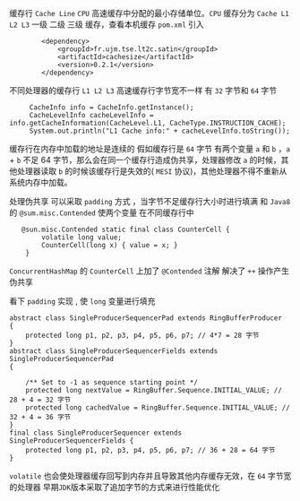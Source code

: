 缓存行 `Cache Line`  `CPU` 高速缓存中分配的最小存储单位。`CPU` 缓存分为 `Cache L1 L2 L3` 一级 二级 三级 缓存，查看本机缓存
`pom.xml` 引入
```
        <dependency>
            <groupId>fr.ujm.tse.lt2c.satin</groupId>
            <artifactId>cachesize</artifactId>
            <version>0.2.1</version>
        </dependency>
```
不同处理器的缓存行 `L1 L2 L3` 高速缓存行字节宽不一样 有 `32` 字节和 `64` 字节
```
     CacheInfo info = CacheInfo.getInstance();
     CacheLevelInfo cacheLevelInfo = info.getCacheInformation(CacheLevel.L1, CacheType.INSTRUCTION_CACHE);
     System.out.println("L1 Cache info:" + cacheLevelInfo.toString());
```
缓存行在内存中加载的地址是连续的 假如缓存行是 `64` 字节 有两个变量 `a` 和 `b` ，`a` + `b` 不足 64 字节，那么会在同一个缓存行造成伪共享，处理器修改 `a` 的时候，其他处理器读取 `b` 的时候该缓存行是失效的( `MESI` 协议)，其他处理器不得不重新从系统内存中加载。

处理伪共享 可以采取 `padding` 方式 ，当字节不足缓存行大小时进行填满  和 `Java8` 的 `@sum.misc.Contended` 使两个变量 在不同缓存行中

```
   @sun.misc.Contended static final class CounterCell {
        volatile long value;
        CounterCell(long x) { value = x; }
    }
```
`ConcurrentHashMap` 的 `CounterCell` 上加了 `@Contended` 注解  解决了 `++` 操作产生伪共享

看下 `padding` 实现 , 使 `long` 变量进行填充

```
abstract class SingleProducerSequencerPad extends RingBufferProducer
{
	protected long p1, p2, p3, p4, p5, p6, p7; // 4*7 = 28 字节
}
abstract class SingleProducerSequencerFields extends SingleProducerSequencerPad
{

	/** Set to -1 as sequence starting point */
	protected long nextValue = RingBuffer.Sequence.INITIAL_VALUE; // 28 + 4 = 32 字节
	protected long cachedValue = RingBuffer.Sequence.INITIAL_VALUE; // 32 + 4 = 36 字节
}
final class SingleProducerSequencer extends SingleProducerSequencerFields {
	protected long p1, p2, p3, p4, p5, p6, p7; // 36 + 28 = 64 字节
}
```
`volatile`  也会使处理器缓存回写到内存并且导致其他内存缓存无效，在 `64` 字节宽的处理器  早期`JDK`版本采取了追加字节的方式来进行性能优化






